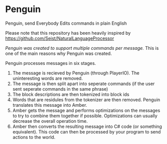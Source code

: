 Penguin
=======

Penguin, send Everybody Edits commands in plain English

Please note that this repository has been heavily inspired by https://github.com/Seist/NaturalLanguageProcessor


_Penguin was created to support multiple commands per message._ This is one of the main reasons why Penguin was created.

Penguin processes messages in six stages.

1. The message is recieved by Penguin (through PlayerIO). The uninteresting words are removed.
2. The message is then split apart into seperate commands (if the user sent seperate commands in the same phrase)
3. The block descriptions are then tokenized into block ids
4. Words that are residules from the tokenizer are then removed. Penguin translates this message into Amber.
5. Amber gets the message and performs optimizations on the messages to try to combine them together if possible. Optimizations can usually decrease the overall operation time.
6. Amber then converts the resulting message into C# code (or something equivalent). This code can then be processed by your program to send actions to the world.
